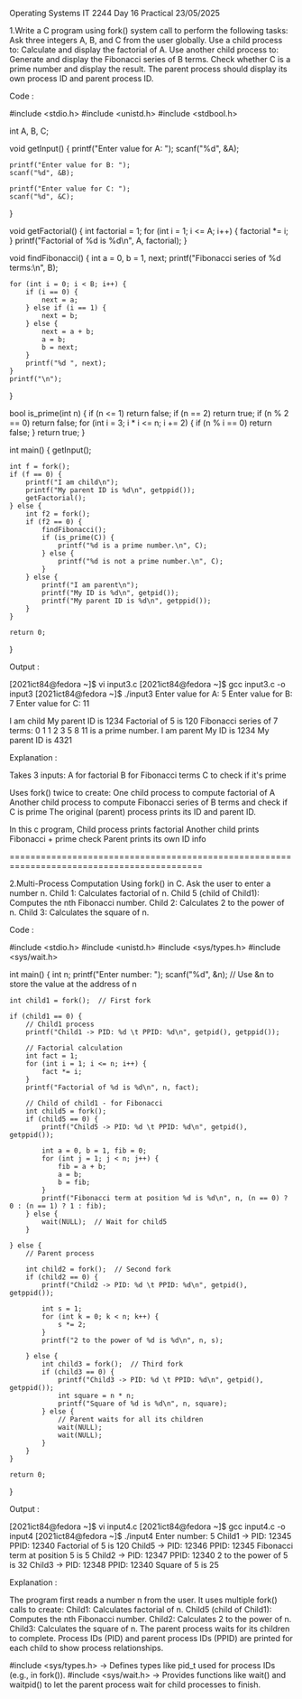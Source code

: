 Operating Systems IT 2244
Day 16 Practical
23/05/2025

1.Write a C program using fork() system call to perform the following tasks:
Ask three integers A, B, and C from the user globally.
Use a child process to:
Calculate and display the factorial of A.
Use another child process to:
Generate and display the Fibonacci series of B terms.
Check whether C is a prime number and display the result.
The parent process should display its own process ID and parent process ID.

Code :

#include <stdio.h>
#include <unistd.h>
#include <stdbool.h>

int A, B, C;

void getInput() {
    printf("Enter value for A: ");
    scanf("%d", &A);

    printf("Enter value for B: ");
    scanf("%d", &B);

    printf("Enter value for C: ");
    scanf("%d", &C);
}

void getFactorial() {
    int factorial = 1;
    for (int i = 1; i <= A; i++) {
        factorial *= i;
    }
    printf("Factorial of %d is %d\n", A, factorial);
}

void findFibonacci() {
    int a = 0, b = 1, next;
    printf("Fibonacci series of %d terms:\n", B);

    for (int i = 0; i < B; i++) {
        if (i == 0) {
            next = a;
        } else if (i == 1) {
            next = b;
        } else {
            next = a + b;
            a = b;
            b = next;
        }
        printf("%d ", next);
    }
    printf("\n");
}

bool is_prime(int n) {
    if (n <= 1) return false;
    if (n == 2) return true;
    if (n % 2 == 0) return false;
    for (int i = 3; i * i <= n; i += 2) {
        if (n % i == 0) return false;
    }
    return true;
}

int main() {
    getInput();

    int f = fork();
    if (f == 0) {
        printf("I am child\n");
        printf("My parent ID is %d\n", getppid());
        getFactorial();
    } else {
        int f2 = fork();
        if (f2 == 0) {
            findFibonacci();
            if (is_prime(C)) {
                printf("%d is a prime number.\n", C);
            } else {
                printf("%d is not a prime number.\n", C);
            }
        } else {
            printf("I am parent\n");
            printf("My ID is %d\n", getpid());
            printf("My parent ID is %d\n", getppid());
        }
    }

    return 0;
}

Output :

[2021ict84@fedora ~]$ vi input3.c
[2021ict84@fedora ~]$ gcc input3.c -o input3
[2021ict84@fedora ~]$ ./input3
Enter value for A: 5
Enter value for B: 7
Enter value for C: 11

I am child
My parent ID is 1234
Factorial of 5 is 120
Fibonacci series of 7 terms:
0 1 1 2 3 5 8
11 is a prime number.
I am parent
My ID is 1234
My parent ID is 4321


Explanation :

Takes 3 inputs:
A for factorial
B for Fibonacci terms
C to check if it's prime

Uses fork() twice to create:
One child process to compute factorial of A
Another child process to compute Fibonacci series of B terms and check if C is prime
The original (parent) process prints its ID and parent ID.

In this c program,
Child process prints factorial
Another child prints Fibonacci + prime check
Parent prints its own ID info

===========================================================================================

2.Multi-Process Computation Using fork() in C.
Ask the user to enter a number n.
Child 1: Calculates factorial of n.
Child 5 (child of Child1): Computes the nth Fibonacci number.
Child 2: Calculates 2 to the power of n.
Child 3: Calculates the square of n.

Code :

#include <stdio.h>
#include <unistd.h>
#include <sys/types.h>
#include <sys/wait.h>

int main() {
    int n;
    printf("Enter number: ");
    scanf("%d", &n);  // Use &n to store the value at the address of n

    int child1 = fork();  // First fork

    if (child1 == 0) {
        // Child1 process
        printf("Child1 -> PID: %d \t PPID: %d\n", getpid(), getppid());

        // Factorial calculation
        int fact = 1;
        for (int i = 1; i <= n; i++) {
            fact *= i;
        }
        printf("Factorial of %d is %d\n", n, fact);

        // Child of child1 - for Fibonacci
        int child5 = fork();
        if (child5 == 0) {
            printf("Child5 -> PID: %d \t PPID: %d\n", getpid(), getppid());

            int a = 0, b = 1, fib = 0;
            for (int j = 1; j < n; j++) {
                fib = a + b;
                a = b;
                b = fib;
            }
            printf("Fibonacci term at position %d is %d\n", n, (n == 0) ? 0 : (n == 1) ? 1 : fib);
        } else {
            wait(NULL);  // Wait for child5
        }

    } else {
        // Parent process

        int child2 = fork();  // Second fork
        if (child2 == 0) {
            printf("Child2 -> PID: %d \t PPID: %d\n", getpid(), getppid());

            int s = 1;
            for (int k = 0; k < n; k++) {
                s *= 2;
            }
            printf("2 to the power of %d is %d\n", n, s);

        } else {
            int child3 = fork();  // Third fork
            if (child3 == 0) {
                printf("Child3 -> PID: %d \t PPID: %d\n", getpid(), getppid());
                int square = n * n;
                printf("Square of %d is %d\n", n, square);
            } else {
                // Parent waits for all its children
                wait(NULL);
                wait(NULL);
            }
        }
    }

    return 0;
}

Output :

[2021ict84@fedora ~]$ vi input4.c
[2021ict84@fedora ~]$ gcc input4.c -o input4
[2021ict84@fedora ~]$ ./input4
Enter number: 5
Child1 -> PID: 12345 	 PPID: 12340
Factorial of 5 is 120
Child5 -> PID: 12346 	 PPID: 12345
Fibonacci term at position 5 is 5
Child2 -> PID: 12347 	 PPID: 12340
2 to the power of 5 is 32
Child3 -> PID: 12348 	 PPID: 12340
Square of 5 is 25

Explanation :

The program first reads a number n from the user.
It uses multiple fork() calls to create:
Child1: Calculates factorial of n.
Child5 (child of Child1): Computes the nth Fibonacci number.
Child2: Calculates 2 to the power of n.
Child3: Calculates the square of n.
The parent process waits for its children to complete.
Process IDs (PID) and parent process IDs (PPID) are printed for each child to show process relationships.

#include <sys/types.h> → Defines types like pid_t used for process IDs (e.g., in fork()).
#include <sys/wait.h> → Provides functions like wait() and waitpid() to let the parent process wait for child processes to finish.
